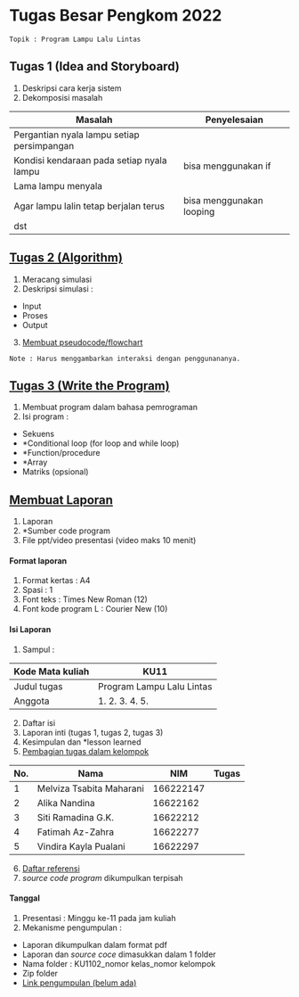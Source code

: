 # Tugas Besar Pengkom 2022
`Topik : Program Lampu Lalu Lintas`

## Tugas 1 (Idea and Storyboard)
1. Deskripsi cara kerja sistem
2. Dekomposisi masalah

| Masalah | Penyelesaian |
| ------- | ------------ |
| Pergantian nyala lampu setiap persimpangan | |
| Kondisi kendaraan pada setiap nyala lampu | bisa menggunakan if |
| Lama lampu menyala | |
| Agar lampu lalin tetap berjalan terus | bisa menggunakan looping |
| dst | |

## [Tugas 2 (Algorithm)](https://www.canva.com/design/DAFP8Je7IUQ/MF9jwJDrvKVfDQKeBKJJEg/edit?utm_content=DAFP8Je7IUQ&utm_campaign=designshare&utm_medium=link2&utm_source=sharebutton)
1. Meracang simulasi
2. Deskripsi simulasi :
  - Input
  - Proses
  - Output
3. [Membuat pseudocode/flowchart](https://www.canva.com/design/DAFP8Je7IUQ/MF9jwJDrvKVfDQKeBKJJEg/edit?utm_content=DAFP8Je7IUQ&utm_campaign=designshare&utm_medium=link2&utm_source=sharebutton)


`Note : Harus menggambarkan interaksi dengan penggunananya.`

## [Tugas 3 (Write the Program)](https://github.com/dinagoethe/pengkom/blob/main/tb/pseudo.md)
1. Membuat program dalam bahasa pemrograman
2. Isi program :
  - Sekuens
  - *Conditional loop (for loop and while loop)
  - *Function/procedure
  - *Array
  - Matriks (opsional)

## [Membuat Laporan](https://docs.google.com/document/d/162qz4ARqS0ToEBvyAc_kFwLQCI30CV8v88p6puHqjhE/edit?usp=sharing)
1. Laporan
2. *Sumber code program
3. File ppt/video presentasi (video maks 10 menit)

#### Format laporan
1. Format kertas : A4
2. Spasi : 1
3. Font teks : Times New Roman (12)
4. Font kode program L : Courier New (10)

#### Isi Laporan
1. Sampul :

| Kode Mata kuliah | KU11 |
| ---------------- | ---- |
| Judul tugas | Program Lampu Lalu Lintas |
| Anggota | 1. 2. 3. 4. 5. |

2. Daftar isi
3. Laporan inti (tugas 1, tugas 2, tugas 3)
4. Kesimpulan dan *lesson learned
5. [Pembagian tugas dalam kelompok](https://github.com/dinagoethe/pengkom/blob/main/tb/jobdesc.md)

| No. | Nama | NIM | Tugas |
| --- | ---- | --- | ----- |
|1| Melviza Tsabita Maharani |166222147| |
|2| Alika Nandina | 16622162 | |
|3| Siti Ramadina G.K. | 16622212 | |
|4| Fatimah Az-Zahra | 16622277 | |
|5| Vindira Kayla Pualani | 16622297 | |

6. [Daftar referensi](https://github.com/dinagoethe/pengkom/blob/main/tb/source.md)
7. *source code program* dikumpulkan terpisah

#### Tanggal
1. Presentasi : Minggu ke-11 pada jam kuliah
2. Mekanisme pengumpulan :
  - Laporan dikumpulkan dalam format pdf
  - Laporan dan *source coce* dimasukkan dalam 1 folder
  - Nama folder : KU1102_nomor kelas_nomor kelompok
  - Zip folder
  - [Link pengumpulan (belum ada)](https://google.com)
